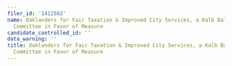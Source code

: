```yaml
---
filer_id: '1412582'
name: Oaklanders for Fair Taxation & Improved City Services, a Kalb Ballot Measure
  Committee in Favor of Measure
candidate_controlled_id: ''
data_warning: ''
title: Oaklanders for Fair Taxation & Improved City Services, a Kalb Ballot Measure
  Committee in Favor of Measure
---
```

